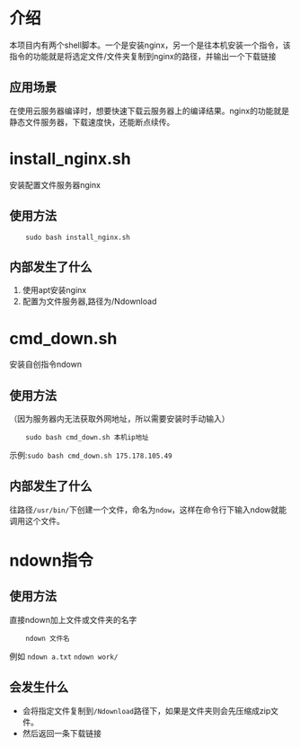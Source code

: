 # 介绍
本项目内有两个shell脚本。一个是安装nginx，另一个是往本机安装一个指令，该指令的功能就是将选定文件/文件夹复制到nginx的路径，并输出一个下载链接
## 应用场景
在使用云服务器编译时，想要快速下载云服务器上的编译结果。nginx的功能就是静态文件服务器，下载速度快，还能断点续传。



# install_nginx.sh
安装配置文件服务器nginx
## 使用方法
```
	sudo bash install_nginx.sh
```
## 内部发生了什么
1. 使用apt安装nginx
2. 配置为文件服务器,路径为/Ndownload

# cmd_down.sh
安装自创指令ndown
## 使用方法
（因为服务器内无法获取外网地址，所以需要安装时手动输入）
```
	sudo bash cmd_down.sh 本机ip地址
```
示例:`sudo bash cmd_down.sh 175.178.105.49`
## 内部发生了什么
往路径`/usr/bin/`下创建一个文件，命名为`ndow`，这样在命令行下输入ndow就能调用这个文件。


# ndown指令
## 使用方法
直接ndown加上文件或文件夹的名字
```
	ndown 文件名
```
例如 `ndown a.txt` `ndown work/`
## 会发生什么
- 会将指定文件复制到`/Ndownload`路径下，如果是文件夹则会先压缩成zip文件。
- 然后返回一条下载链接


